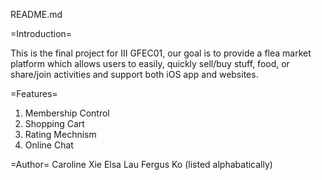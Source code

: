 README.md

=Introduction=

This is the final project for III GFEC01, our goal is to provide a flea market platform which allows users to easily, quickly sell/buy stuff, food, or share/join activities and support both iOS app and websites.


=Features=
1. Membership Control
2. Shopping Cart
3. Rating Mechnism
4. Online Chat


=Author=
Caroline Xie
Elsa Lau
Fergus Ko
(listed alphabatically)